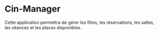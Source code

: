# Cin-Manager
Cette application permettra de gérer les films, les réservations, les salles, les séances et les places disponibles.
